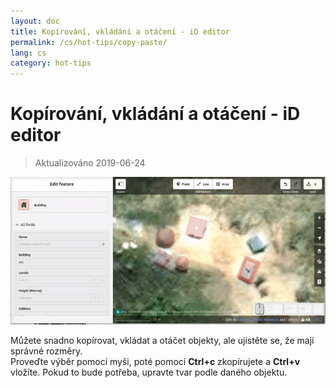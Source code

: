 ```yaml
---
layout: doc
title: Kopírování, vkládání a otáčení - iD editor 
permalink: /cs/hot-tips/copy-paste/
lang: cs
category: hot-tips
---
```


Kopírování, vkládání a otáčení - iD editor 
============

> Aktualizováno 2019-06-24

![copy-paste][]


Můžete snadno kopírovat, vkládat a otáčet objekty, ale ujistěte se, že mají správné rozměry.  
Proveďte výběr pomocí myši, poté pomocí **Ctrl+c** zkopírujete a **Ctrl+v** vložíte. Pokud to bude potřeba, upravte tvar podle daného objektu.   

[copy-paste]:/images/hot-tips/copy-paste.gif
[keymon]:/images/hot-tips/keymon.png